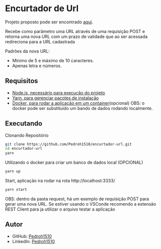 # Encurtador de Url

Projeto proposto pode ser encontrado [aqui](https://github.com/backend-br/desafios/tree/master/1%20-%20Easy/Encurtador%20de%20URL).

Recebe como parâmetro uma URL através de uma requisição POST e retorna uma nova URL com um prazo de validade que ao ser acessada redireciona para a URL cadastrada

Padrões da nova URL:

- Mínimo de 5 e máximo de 10 caracteres.
- Apenas letra e números.

## Requisitos

- [Node.js, necessário para execução do projeto](https://nodejs.org/en/)
- [Yarn, para gerenciar pacotes de instalação](https://classic.yarnpkg.com/pt-BR/docs/install/#windows-stable)
- [Docker, para rodar a aplicação em um container](https://docs.docker.com/compose/install/)(opcional)
OBS: o docker pode ser substituído um bando de dados rodando localmente.

## Executando

Clonando Repositório

```sh
git clone https://github.com/Pedroh1510/encurtador-url.git
cd encurtador-url
yarn
```

Utilizando o docker para criar um banco de dados local (OPCIONAL)

```sh
yarn up
```

Start, aplicação ira rodar na rota http://localhost:3333/

```sh
yarn start
```

OBS: dentro da pasta request, há um exemplo de requisição POST para gerar uma nova URL. Se estiver usando o VSConde recomendo a extensão REST Client para ja utilizar o arquivo testar a aplicação

## Autor

- GitHub: [Pedroh1510](https://github.com/Pedroh1510)
- LinkedIn: [Pedroh1510](www.linkedin.com/in/pedroh1510)
